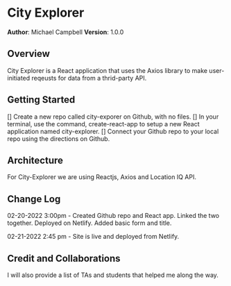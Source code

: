# City Explorer

**Author**: Michael Campbell
**Version**: 1.0.0 

## Overview
City Explorer is a React application that uses the Axios library to make user-initiated reqeusts for data from a thrid-party API.

## Getting Started
[] Create a new repo called city-exporer on Github, with no files.
[] In your terminal, use the command, create-react-app to setup a new React application named city-explorer.
[] Connect your Github repo to your local repo using the directions on Github. 

## Architecture
For City-Explorer we are using Reactjs, Axios and Location IQ API.

## Change Log
<!-- Use this area to document the iterative changes made to your application as each feature is successfully implemented. Use time stamps. Here's an example:

01-01-2001 4:59pm - Application now has a fully-functional express server, with a GET route for the location resource. -->

02-20-2022 3:00pm - Created Github repo and React app. Linked the two together. Deployed on Netlify. Added basic form and title. 

02-21-2022 2:45 pm - Site is live and deployed from Netlify.

## Credit and Collaborations
I will also provide a list of TAs and students that helped me along the way.